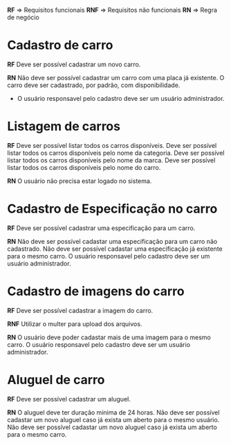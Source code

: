 **RF** => Requisitos funcionais
**RNF** => Requisitos não funcionais
**RN** => Regra de negócio

 # Cadastro de carro

 **RF**
 Deve ser possível cadastrar um novo carro.

 **RN**
 Não deve ser possível cadastrar um carro com uma placa já existente.
 O carro deve ser cadastrado, por padrão, com disponibilidade.
 * O usuário responsavel pelo cadastro deve ser um usuário administrador.

 # Listagem de carros

 **RF**
 Deve ser possível listar todos os carros disponíveis.
 Deve ser possível listar todos os carros disponíveis pelo nome da categoria.
 Deve ser possível listar todos os carros disponíveis pelo nome da marca.
 Deve ser possível listar todos os carros disponíveis pelo nome do carro.

 **RN**
 O usuário não precisa estar logado no sistema.

 # Cadastro de Especificação no carro

 **RF**
 Deve ser possível cadastrar uma especificação para um carro.

 
 **RN**
 Não deve ser possível cadastar uma especificação para um carro não cadastrado.
 Não deve ser possível cadastar uma especificação já existente para o mesmo carro.
 O usuário responsavel pelo cadastro deve ser um usuário administrador.

 # Cadastro de imagens do carro

 **RF**
 Deve ser possível cadastrar a imagem do carro.

 **RNF**
 Utilizar o multer para upload dos arquivos.

 **RN**
 O usuário deve poder cadastar mais de uma imagem para o mesmo carro.
 O usuário responsavel pelo cadastro deve ser um usuário administrador.

 # Aluguel de carro

**RF**
Deve ser possível cadastrar um aluguel.

**RN**
O aluguel deve ter duração minima de 24 horas.
Não deve ser possível cadastar um novo aluguel caso já exista um aberto para o mesmo usuário.
Não deve ser possível cadastar um novo aluguel caso já exista um aberto para o mesmo carro.